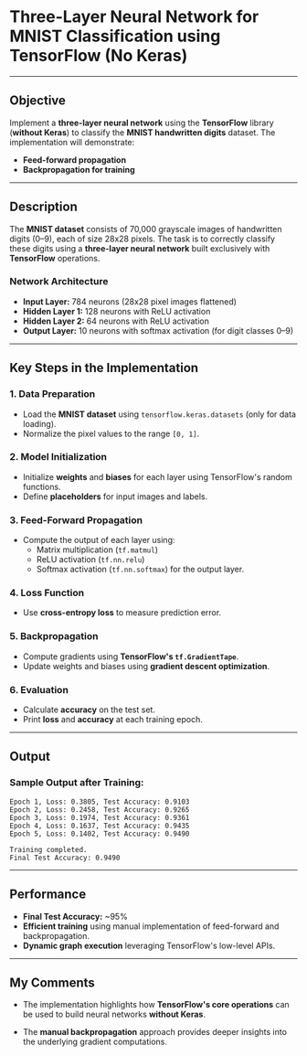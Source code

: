 # **Three-Layer Neural Network for MNIST Classification using TensorFlow (No Keras)**

---

## **Objective**

Implement a **three-layer neural network** using the **TensorFlow** library (**without Keras**) to classify the **MNIST handwritten digits** dataset. The implementation will demonstrate:
- **Feed-forward propagation**
- **Backpropagation for training**

---

## **Description**

The **MNIST dataset** consists of 70,000 grayscale images of handwritten digits (0–9), each of size 28x28 pixels. The task is to correctly classify these digits using a **three-layer neural network** built exclusively with **TensorFlow** operations.

### **Network Architecture**

- **Input Layer:** 784 neurons (28x28 pixel images flattened)
- **Hidden Layer 1:** 128 neurons with ReLU activation
- **Hidden Layer 2:** 64 neurons with ReLU activation
- **Output Layer:** 10 neurons with softmax activation (for digit classes 0–9)

---

## **Key Steps in the Implementation**

### **1. Data Preparation**
- Load the **MNIST dataset** using `tensorflow.keras.datasets` (only for data loading).
- Normalize the pixel values to the range `[0, 1]`.

### **2. Model Initialization**
- Initialize **weights** and **biases** for each layer using TensorFlow's random functions.
- Define **placeholders** for input images and labels.

### **3. Feed-Forward Propagation**
- Compute the output of each layer using:
  - Matrix multiplication (`tf.matmul`)
  - ReLU activation (`tf.nn.relu`)
  - Softmax activation (`tf.nn.softmax`) for the output layer.

### **4. Loss Function**
- Use **cross-entropy loss** to measure prediction error.

### **5. Backpropagation**
- Compute gradients using **TensorFlow's `tf.GradientTape`**.
- Update weights and biases using **gradient descent optimization**.

### **6. Evaluation**
- Calculate **accuracy** on the test set.
- Print **loss** and **accuracy** at each training epoch.

---

## **Output**

### **Sample Output after Training:**
```
Epoch 1, Loss: 0.3805, Test Accuracy: 0.9103
Epoch 2, Loss: 0.2458, Test Accuracy: 0.9265
Epoch 3, Loss: 0.1974, Test Accuracy: 0.9361
Epoch 4, Loss: 0.1637, Test Accuracy: 0.9435
Epoch 5, Loss: 0.1402, Test Accuracy: 0.9490

Training completed.
Final Test Accuracy: 0.9490

```

---

## **Performance**

-  **Final Test Accuracy:** ~95%
-  **Efficient training** using manual implementation of feed-forward and backpropagation.
-  **Dynamic graph execution** leveraging TensorFlow's low-level APIs.

---

## **My Comments**

-  The implementation highlights how **TensorFlow's core operations** can be used to build neural networks **without Keras**.

-  The **manual backpropagation** approach provides deeper insights into the underlying gradient computations.


